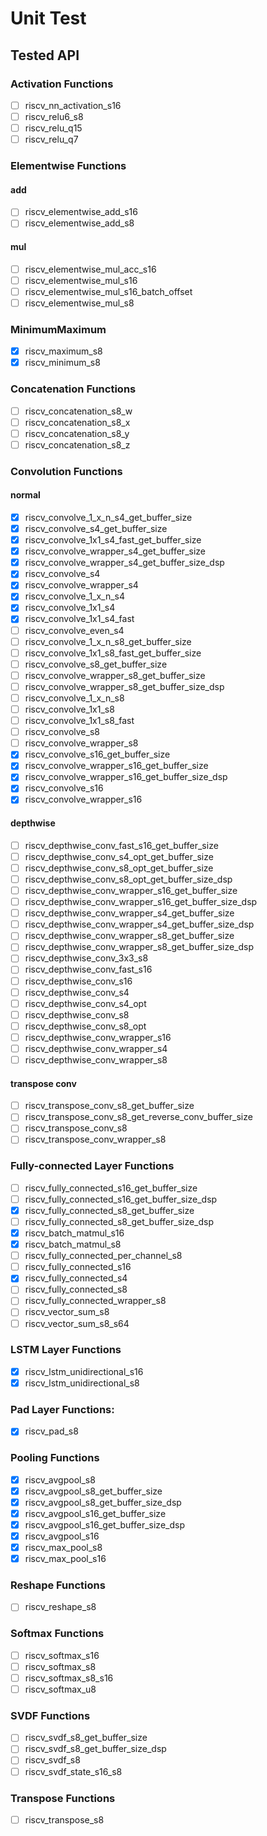 # Unit Test

## Tested API

### Activation Functions

- [ ] riscv_nn_activation_s16
- [ ] riscv_relu6_s8
- [ ] riscv_relu_q15
- [ ] riscv_relu_q7

### Elementwise Functions

#### add

- [ ] riscv_elementwise_add_s16
- [ ] riscv_elementwise_add_s8

#### mul

- [ ] riscv_elementwise_mul_acc_s16
- [ ] riscv_elementwise_mul_s16
- [ ] riscv_elementwise_mul_s16_batch_offset
- [ ] riscv_elementwise_mul_s8

### MinimumMaximum
- [x] riscv_maximum_s8
- [x] riscv_minimum_s8

### Concatenation Functions

- [ ] riscv_concatenation_s8_w
- [ ] riscv_concatenation_s8_x
- [ ] riscv_concatenation_s8_y
- [ ] riscv_concatenation_s8_z

### Convolution Functions

#### normal

- [x] riscv_convolve_1_x_n_s4_get_buffer_size
- [x] riscv_convolve_s4_get_buffer_size
- [x] riscv_convolve_1x1_s4_fast_get_buffer_size
- [x] riscv_convolve_wrapper_s4_get_buffer_size
- [x] riscv_convolve_wrapper_s4_get_buffer_size_dsp
- [x] riscv_convolve_s4
- [x] riscv_convolve_wrapper_s4
- [x] riscv_convolve_1_x_n_s4
- [x] riscv_convolve_1x1_s4
- [x] riscv_convolve_1x1_s4_fast
- [ ] riscv_convolve_even_s4
- [ ] riscv_convolve_1_x_n_s8_get_buffer_size
- [ ] riscv_convolve_1x1_s8_fast_get_buffer_size
- [ ] riscv_convolve_s8_get_buffer_size
- [ ] riscv_convolve_wrapper_s8_get_buffer_size
- [ ] riscv_convolve_wrapper_s8_get_buffer_size_dsp
- [ ] riscv_convolve_1_x_n_s8
- [ ] riscv_convolve_1x1_s8
- [ ] riscv_convolve_1x1_s8_fast
- [ ] riscv_convolve_s8
- [ ] riscv_convolve_wrapper_s8
- [x] riscv_convolve_s16_get_buffer_size
- [x] riscv_convolve_wrapper_s16_get_buffer_size
- [x] riscv_convolve_wrapper_s16_get_buffer_size_dsp
- [x] riscv_convolve_s16
- [x] riscv_convolve_wrapper_s16

#### depthwise

- [ ] riscv_depthwise_conv_fast_s16_get_buffer_size
- [ ] riscv_depthwise_conv_s4_opt_get_buffer_size
- [ ] riscv_depthwise_conv_s8_opt_get_buffer_size
- [ ] riscv_depthwise_conv_s8_opt_get_buffer_size_dsp
- [ ] riscv_depthwise_conv_wrapper_s16_get_buffer_size
- [ ] riscv_depthwise_conv_wrapper_s16_get_buffer_size_dsp
- [ ] riscv_depthwise_conv_wrapper_s4_get_buffer_size
- [ ] riscv_depthwise_conv_wrapper_s4_get_buffer_size_dsp
- [ ] riscv_depthwise_conv_wrapper_s8_get_buffer_size
- [ ] riscv_depthwise_conv_wrapper_s8_get_buffer_size_dsp
- [ ] riscv_depthwise_conv_3x3_s8
- [ ] riscv_depthwise_conv_fast_s16
- [ ] riscv_depthwise_conv_s16
- [ ] riscv_depthwise_conv_s4
- [ ] riscv_depthwise_conv_s4_opt
- [ ] riscv_depthwise_conv_s8
- [ ] riscv_depthwise_conv_s8_opt
- [ ] riscv_depthwise_conv_wrapper_s16
- [ ] riscv_depthwise_conv_wrapper_s4
- [ ] riscv_depthwise_conv_wrapper_s8

#### transpose conv

- [ ] riscv_transpose_conv_s8_get_buffer_size
- [ ] riscv_transpose_conv_s8_get_reverse_conv_buffer_size
- [ ] riscv_transpose_conv_s8
- [ ] riscv_transpose_conv_wrapper_s8

### Fully-connected Layer Functions

- [ ] riscv_fully_connected_s16_get_buffer_size
- [ ] riscv_fully_connected_s16_get_buffer_size_dsp
- [x] riscv_fully_connected_s8_get_buffer_size
- [ ] riscv_fully_connected_s8_get_buffer_size_dsp
- [x] riscv_batch_matmul_s16
- [x] riscv_batch_matmul_s8
- [ ] riscv_fully_connected_per_channel_s8
- [ ] riscv_fully_connected_s16
- [x] riscv_fully_connected_s4
- [ ] riscv_fully_connected_s8
- [ ] riscv_fully_connected_wrapper_s8
- [ ] riscv_vector_sum_s8
- [ ] riscv_vector_sum_s8_s64

### LSTM Layer Functions
- [x] riscv_lstm_unidirectional_s16
- [x] riscv_lstm_unidirectional_s8

### Pad Layer Functions:
- [x] riscv_pad_s8

### Pooling Functions
- [x] riscv_avgpool_s8
- [x] riscv_avgpool_s8_get_buffer_size
- [x] riscv_avgpool_s8_get_buffer_size_dsp
- [x] riscv_avgpool_s16_get_buffer_size
- [x] riscv_avgpool_s16_get_buffer_size_dsp
- [x] riscv_avgpool_s16
- [x] riscv_max_pool_s8
- [x] riscv_max_pool_s16

### Reshape Functions
- [ ] riscv_reshape_s8

### Softmax Functions
- [ ] riscv_softmax_s16
- [ ] riscv_softmax_s8
- [ ] riscv_softmax_s8_s16
- [ ] riscv_softmax_u8

### SVDF Functions
- [ ] riscv_svdf_s8_get_buffer_size
- [ ] riscv_svdf_s8_get_buffer_size_dsp
- [ ] riscv_svdf_s8
- [ ] riscv_svdf_state_s16_s8

### Transpose Functions
- [ ] riscv_transpose_s8
